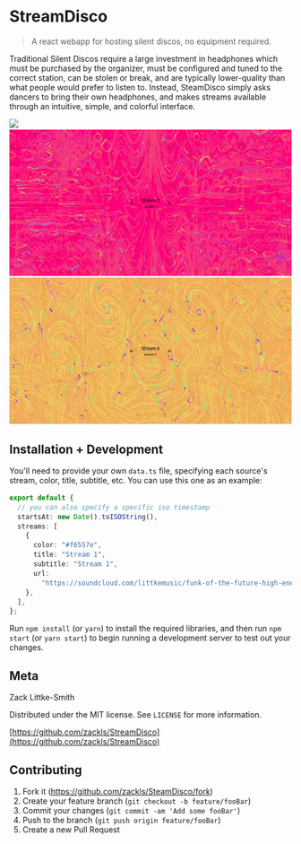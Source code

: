 # StreamDisco

> A react webapp for hosting silent discos, no equipment required.

Traditional Silent Discos require a large investment in headphones which must be
purchased by the organizer, must be configured and tuned to the correct station,
can be stolen or break, and are typically lower-quality than what people would
prefer to listen to. Instead, SteamDisco simply asks dancers to bring their own
headphones, and makes streams available through an intuitive, simple, and
colorful interface.

![](images/examplegif1.gif)
![](images/example1.png)
![](images/example2.png)

## Installation + Development

You'll need to provide your own `data.ts` file, specifying each source's
stream, color, title, subtitle, etc. You can use this one as an example:

```ts
export default {
  // you can also specify a specific iso timestamp
  startsAt: new Date().toISOString(),
  streams: [
    {
      color: "#f6557e",
      title: "Stream 1",
      subtitle: "Stream 1",
      url:
        "https://soundcloud.com/littkemusic/funk-of-the-future-high-energy-future-funk-mix",
    },
  ],
};
```

Run `npm install` (or `yarn`) to install the required libraries, and then run
`npm start` (or `yarn start`) to begin running a development server to test out
your changes.

## Meta

Zack Littke-Smith

Distributed under the MIT license. See `LICENSE` for more information.

[https://github.com/zackls/StreamDisco](https://github.com/zackls/StreamDisco)

## Contributing

1. Fork it (<https://github.com/zackls/SteamDisco/fork>)
2. Create your feature branch (`git checkout -b feature/fooBar`)
3. Commit your changes (`git commit -am 'Add some fooBar'`)
4. Push to the branch (`git push origin feature/fooBar`)
5. Create a new Pull Request
